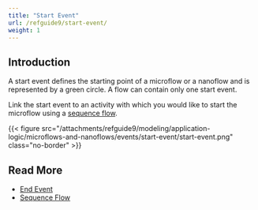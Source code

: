 ```yaml
---
title: "Start Event"
url: /refguide9/start-event/
weight: 1
---
```


## Introduction

A start event defines the starting point of a microflow or a nanoflow and is represented by a green circle. A flow can contain only one start event.

Link the start event to an activity with which you would like to start the microflow using a [sequence flow](/refguide9/sequence-flow/).

{{< figure src="/attachments/refguide9/modeling/application-logic/microflows-and-nanoflows/events/start-event/start-event.png" class="no-border" >}}

## Read More

* [End Event](/refguide9/end-event/)
* [Sequence Flow](/refguide9/sequence-flow/)
